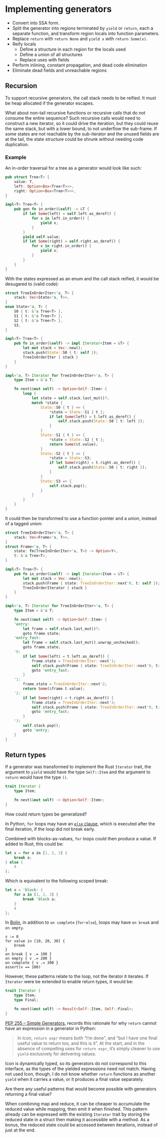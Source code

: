 # Implementing generators

- Convert into SSA form.
- Split the generator into regions terminated by `yield` or `return`, each a
  separate function, and transform region locals into function parameters.
- Replace `return` with `return None` and `yield x` with `return Some(x)`.
- Reify locals
  - Define a structure in each region for the locals used
  - Define a union of all structures
  - Replace uses with fields
- Perform inlining, constant propagation, and dead code elimination
- Eliminate dead fields and unreachable regions

## Recursion

To support recursive generators, the call stack needs to be reified. It must be
heap allocated if the generator escapes.

What about non-tail recursive functions or recursive calls that do not consume
the entire sequence? Such recursive calls would need to construct a new
iterator, so it could drive the iteration, but they could reuse the same stack,
but with a lower bound, to not underflow the sub-frame. If some states are not
reachable by the sub-iterator and the unused fields are at the tail, the state
structure could be shrunk without needing code duplication.

### Example

An in-order traversal for a tree as a generator would look like such:

```rust
pub struct Tree<T> {
    value: T,
    left: Option<Box<Tree<T>>>,
    right: Option<Box<Tree<T>>>,
}

impl<T> Tree<T> {
    pub gen fn in_order(&self) -> &T {
        if let Some(left) = self.left.as_deref() {
            for x in left.in_order() {
                yield x;
            }
        }
        yield self.value;
        if let Some(right) = self.right.as_deref() {
            for x in right.in_order() {
                yield x;
            }
        }
    }
}
```

With the states expressed as an enum and the call stack reified, it would be
desugared to (valid code):

```rust
struct TreeInOrderIter<'a, T> {
    stack: Vec<State<'a, T>>,
}
enum State<'a, T> {
    S0 { t: &'a Tree<T> },
    S1 { t: &'a Tree<T> },
    S2 { t: &'a Tree<T> },
    S3,
}

impl<T> Tree<T> {
    pub fn in_order(&self) -> impl Iterator<Item = &T> {
        let mut stack = Vec::new();
        stack.push(State::S0 { t: self });
        TreeInOrderIter { stack }
    }
}

impl<'a, T> Iterator for TreeInOrderIter<'a, T> {
    type Item = &'a T;

    fn next(&mut self) -> Option<Self::Item> {
        loop {
            let state = self.stack.last_mut()?;
            match *state {
                State::S0 { t } => {
                    *state = State::S1 { t };
                    if let Some(left) = t.left.as_deref() {
                        self.stack.push(State::S0 { t: left });
                    }
                }
                State::S1 { t } => {
                    *state = State::S2 { t };
                    return Some(&t.value);
                }
                State::S2 { t } => {
                    *state = State::S3;
                    if let Some(right) = t.right.as_deref() {
                        self.stack.push(State::S0 { t: right });
                    }
                }
                State::S3 => {
                    self.stack.pop();
                }
            }
        }
    }
}
```

It could then be transformed to use a function pointer and a union, instead of
a tagged union:

```rust
struct TreeInOrderIter<'a, T> {
    stack: Vec<Frame<'a, T>>,
}
struct Frame<'a, T> {
    state: fn(TreeInOrderIter<'a, T>) -> Option<Y>,
    t: &'a Tree<T>,
}

impl<T> Tree<T> {
    pub fn in_order(&self) -> impl Iterator<Item = &T> {
        let mut stack = Vec::new();
        stack.push(Frame { state: TreeInOrderIter::next'0, t: self });
        TreeInOrderIterator { stack }
    }
}

impl<'a, T> Iterator for TreeInOrderIter<'a, T> {
    type Item = &'a T;

    fn next(&mut self) -> Option<Self::Item> {
    'entry:
        let frame = self.stack.last_mut()?;
        goto frame.state;
    'entry_fast:
        let frame = self.stack.last_mut().unwrap_unchecked();
        goto frame.state;
    '0:
        if let Some(left) = t.left.as_deref() {
            frame.state = TreeInOrderIter::next'1;
            self.stack.push(Frame { state: TreeInOrderIter::next'0, t: left });
            goto 'entry_fast;
        }
    '1:
        frame.state = TreeInOrderIter::next'2;
        return Some(&frame.t.value);
    '2:
        if let Some(right) = t.right.as_deref() {
            frame.state = TreeInOrderIter::next'3;
            self.stack.push(Frame { state: TreeInOrderIter::next'0, t: right });
            goto 'entry_fast;
        }
    '3:
        self.stack.pop();
        goto 'entry;
    }
}
```

## Return types

If a generator was transformed to implement the Rust `Iterator` trait, the
argument to `yield` would have the type `Self::Item` and the argument to
`return` would have the type `()`.

```rust
trait Iterator {
    type Item;

    fn next(&mut self) -> Option<Self::Item>;
}
```

How could return types be generalized?

In Python, `for` loops may have an [`else` clause](https://docs.python.org/3/tutorial/controlflow.html#break-and-continue-statements-and-else-clauses-on-loops),
which is executed after the final iteration, if the loop did not break early.

Combined with blocks-as-values, `for` loops could then produce a value. If added
to Rust, this could be:

```rust
let x = for a in [1, 2, 3] {
    break a;
} else {
    4
};
```

Which is equivalent to the following scoped break:

```rust
let x = 'block: {
    for a in [1, 2, 3] {
        break 'block a;
    }
    4
};
```

In [Bolin](https://bolinlang.com/), in addition to `on complete` (`for`-`else`),
loops may have `on break` and `on empty`.

```bolin
v := 0
for value in [10, 20, 30] {
	break
}
on break { v .= 100 }
on empty { v .= 200 }
on complete { v .= 300 }
assert(v == 100)
```

However, these patterns relate to the loop, not the iterator it iterates. If
`Iterator` were be extended to enable return types, it would be:

```rust
trait Iterator {
    type Item;
    type Final;

    fn next(&mut self) -> Result<Self::Item, Self::Final>;
}
```

[PEP 255 – Simple Generators](https://peps.python.org/pep-0255/#then-why-not-allow-an-expression-on-return-too),
records this rationale for why `return` cannot have an expression in a
generator in Python:

> In Icon, `return expr` means both “I’m done”, and “but I have one final useful
> value to return too, and this is it”. At the start, and in the absence of
> compelling uses for `return expr`, it’s simply cleaner to use `yield`
> exclusively for delivering values.

Icon is dynamically typed, so its generators do not correspond to this
interface, as the types of the yielded expressions need not match. Having not
used Icon, though, I do not know whether `return` functions as another `yield`
when it carries a value, or it produces a final value separately.

Are there any useful patterns that would become possible with generators
returning a final value?

When combining map and reduce, it can be cheaper to accumulate the reduced value
while mapping, then emit it when finished. This pattern already can be expressed
with the existing `Iterator` trait by storing the reduced state in a struct then
making it accessible with a method. As a bonus, the reduced state could be
accessed between iterations, instead of just at the end.
